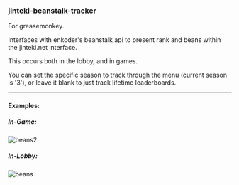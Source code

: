 ### jinteki-beanstalk-tracker

For greasemonkey.

Interfaces with enkoder's beanstalk api to present rank and beans within the jinteki.net interface.

This occurs both in the lobby, and in games.

You can set the specific season to track through the menu (current season is '3'), or leave it blank to just track lifetime leaderboards.

------

#### Examples:

##### In-Game:

![beans2](https://github.com/user-attachments/assets/7b7ccd74-0865-4e12-9f16-3ee2f166379d)

##### In-Lobby:

![beans](https://github.com/user-attachments/assets/3f8c0ef6-38be-4d71-8671-b91dd1d92c28)
